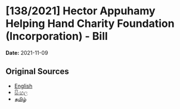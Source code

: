 # [138/2021] Hector Appuhamy Helping Hand Charity Foundation (Incorporation) - Bill

**Date:** 2021-11-09

## Original Sources

- [English](https://documents.gov.lk/view/bills/2021/11/138-2021_E.pdf)
- [සිංහල](https://documents.gov.lk/view/bills/2021/11/138-2021_S.pdf)
- [தமிழ்](https://documents.gov.lk/view/bills/2021/11/138-2021_T.pdf)
